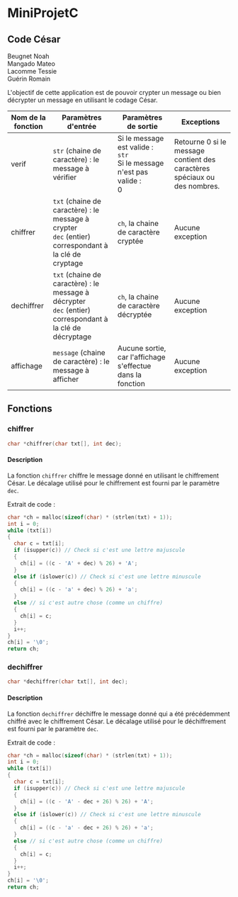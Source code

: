 # MiniProjetC

## Code César

Beugnet Noah<br>Mangado Mateo<br>Lacomme Tessie<br>Guérin Romain

L'objectif de cette application est de pouvoir crypter un message ou bien décrypter un message en utilisant le codage César.

| Nom de la fonction | Paramètres d'entrée | Paramètres de sortie | Exceptions |
| --- | --- | --- | --- |
| verif | `str` (chaine de caractère) : le message à vérifier | Si le message est valide : <br> `str`<br>Si le message n'est pas valide : <br>0 | Retourne 0 si le message contient des caractères spéciaux ou des nombres. |
| chiffrer | `txt` (chaine de caractère) : le message à crypter<br>`dec` (entier) correspondant à la clé de cryptage | `ch`, la chaine de caractère cryptée  | Aucune exception |
| dechiffrer | `txt` (chaine de caractère) : le message à décrypter<br>`dec` (entier) correspondant à la clé de décryptage | `ch`, la chaine de caractère décryptée | Aucune exception |
| affichage | `message` (chaine de caractère) : le message à afficher | Aucune sortie, car l'affichage s'effectue dans la fonction | Aucune exception | 

## Fonctions

### chiffrer

```c
char *chiffrer(char txt[], int dec);
```

#### Description

La fonction `chiffrer` chiffre le message donné en utilisant le chiffrement César. Le décalage utilisé pour le chiffrement est fourni par le paramètre `dec`.

Extrait de code :

```c
char *ch = malloc(sizeof(char) * (strlen(txt) + 1));
int i = 0;
while (txt[i])
{
  char c = txt[i];
  if (isupper(c)) // Check si c'est une lettre majuscule
  {
    ch[i] = ((c - 'A' + dec) % 26) + 'A';
  }
  else if (islower(c)) // Check si c'est une lettre minuscule
  {
    ch[i] = ((c - 'a' + dec) % 26) + 'a';
  }
  else // si c'est autre chose (comme un chiffre)
  {
    ch[i] = c;
  }
  i++;
}
ch[i] = '\0';
return ch;
```

### dechiffrer

```c
char *dechiffrer(char txt[], int dec);
```

#### Description

La fonction `dechiffrer` déchiffre le message donné qui a été précédemment chiffré avec le chiffrement César. Le décalage utilisé pour le déchiffrement est fourni par le paramètre `dec`.

Extrait de code :

```c
char *ch = malloc(sizeof(char) * (strlen(txt) + 1));
int i = 0;
while (txt[i])
{
  char c = txt[i];
  if (isupper(c)) // Check si c'est une lettre majuscule
  {
    ch[i] = ((c - 'A' - dec + 26) % 26) + 'A';
  }
  else if (islower(c)) // Check si c'est une lettre minuscule
  {
    ch[i] = ((c - 'a' - dec + 26) % 26) + 'a';
  }
  else // si c'est autre chose (comme un chiffre)
  {
    ch[i] = c;
  }
  i++;
}
ch[i] = '\0';
return ch;
```



